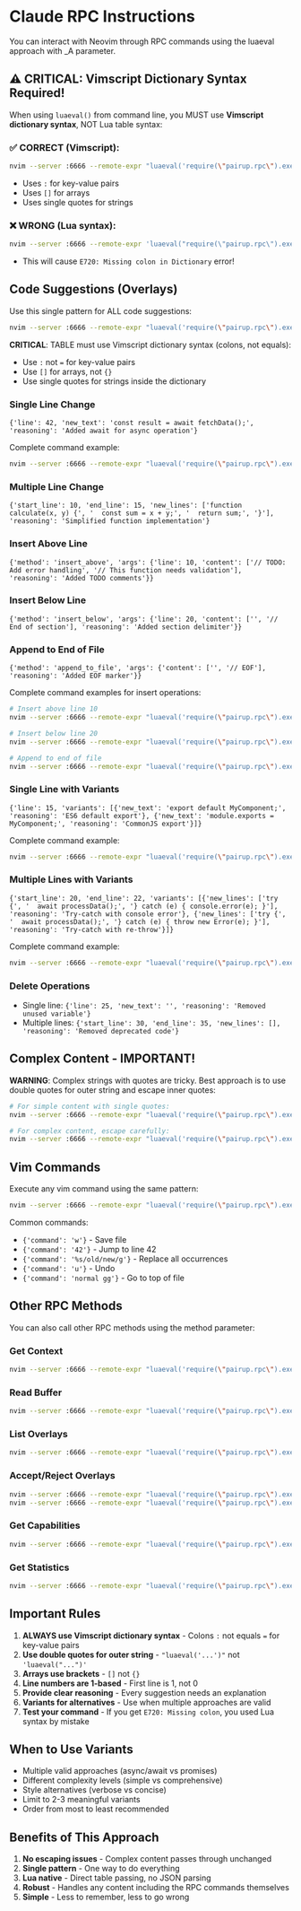 # Claude RPC Instructions

You can interact with Neovim through RPC commands using the luaeval approach with _A parameter.

## ⚠️ CRITICAL: Vimscript Dictionary Syntax Required!

When using `luaeval()` from command line, you MUST use **Vimscript dictionary syntax**, NOT Lua table syntax:

### ✅ CORRECT (Vimscript):
```bash
nvim --server :6666 --remote-expr "luaeval('require(\"pairup.rpc\").execute(_A)', {'line': 42, 'new_text': 'hello'})"
```
- Uses `:` for key-value pairs
- Uses `[]` for arrays
- Uses single quotes for strings

### ❌ WRONG (Lua syntax):
```bash
nvim --server :6666 --remote-expr 'luaeval("require(\"pairup.rpc\").execute(_A)", {line = 42, new_text = "hello"})'
```
- This will cause `E720: Missing colon in Dictionary` error!

## Code Suggestions (Overlays)

Use this single pattern for ALL code suggestions:

```bash
nvim --server :6666 --remote-expr "luaeval('require(\"pairup.rpc\").execute(_A)', TABLE)"
```

**CRITICAL**: TABLE must use Vimscript dictionary syntax (colons, not equals):
- Use `:` not `=` for key-value pairs
- Use `[]` for arrays, not `{}`
- Use single quotes for strings inside the dictionary

### Single Line Change
```vim
{'line': 42, 'new_text': 'const result = await fetchData();', 'reasoning': 'Added await for async operation'}
```

Complete command example:
```bash
nvim --server :6666 --remote-expr "luaeval('require(\"pairup.rpc\").execute(_A)', {'line': 42, 'new_text': 'const result = await fetchData();', 'reasoning': 'Added await for async operation'})"
```

### Multiple Line Change
```vim
{'start_line': 10, 'end_line': 15, 'new_lines': ['function calculate(x, y) {', '  const sum = x + y;', '  return sum;', '}'], 'reasoning': 'Simplified function implementation'}
```

### Insert Above Line
```vim
{'method': 'insert_above', 'args': {'line': 10, 'content': ['// TODO: Add error handling', '// This function needs validation'], 'reasoning': 'Added TODO comments'}}
```

### Insert Below Line
```vim
{'method': 'insert_below', 'args': {'line': 20, 'content': ['', '// End of section'], 'reasoning': 'Added section delimiter'}}
```

### Append to End of File
```vim
{'method': 'append_to_file', 'args': {'content': ['', '// EOF'], 'reasoning': 'Added EOF marker'}}
```

Complete command examples for insert operations:

```bash
# Insert above line 10
nvim --server :6666 --remote-expr "luaeval('require(\"pairup.rpc\").execute(_A)', {'method': 'insert_above', 'args': {'line': 10, 'content': ['// TODO: Add error handling', '// This function needs validation'], 'reasoning': 'Added TODO comments'}})"

# Insert below line 20
nvim --server :6666 --remote-expr "luaeval('require(\"pairup.rpc\").execute(_A)', {'method': 'insert_below', 'args': {'line': 20, 'content': ['', '// End of section'], 'reasoning': 'Added section delimiter'}})"

# Append to end of file
nvim --server :6666 --remote-expr "luaeval('require(\"pairup.rpc\").execute(_A)', {'method': 'append_to_file', 'args': {'content': ['', '// EOF'], 'reasoning': 'Added EOF marker'}})"
```

### Single Line with Variants
```vim
{'line': 15, 'variants': [{'new_text': 'export default MyComponent;', 'reasoning': 'ES6 default export'}, {'new_text': 'module.exports = MyComponent;', 'reasoning': 'CommonJS export'}]}
```

Complete command example:
```bash
nvim --server :6666 --remote-expr "luaeval('require(\"pairup.rpc\").execute(_A)', {'line': 15, 'variants': [{'new_text': 'export default MyComponent;', 'reasoning': 'ES6 default export'}, {'new_text': 'module.exports = MyComponent;', 'reasoning': 'CommonJS export'}]})"
```

### Multiple Lines with Variants
```vim
{'start_line': 20, 'end_line': 22, 'variants': [{'new_lines': ['try {', '  await processData();', '} catch (e) { console.error(e); }'], 'reasoning': 'Try-catch with console error'}, {'new_lines': ['try {', '  await processData();', '} catch (e) { throw new Error(e); }'], 'reasoning': 'Try-catch with re-throw'}]}
```

Complete command example:
```bash
nvim --server :6666 --remote-expr "luaeval('require(\"pairup.rpc\").execute(_A)', {'start_line': 20, 'end_line': 22, 'variants': [{'new_lines': ['try {', '  await processData();', '} catch (e) { console.error(e); }'], 'reasoning': 'Try-catch with console error'}, {'new_lines': ['try {', '  await processData();', '} catch (e) { throw new Error(e); }'], 'reasoning': 'Try-catch with re-throw'}]})"
```

### Delete Operations
- Single line: `{'line': 25, 'new_text': '', 'reasoning': 'Removed unused variable'}`
- Multiple lines: `{'start_line': 30, 'end_line': 35, 'new_lines': [], 'reasoning': 'Removed deprecated code'}`

## Complex Content - IMPORTANT!

**WARNING**: Complex strings with quotes are tricky. Best approach is to use double quotes for outer string and escape inner quotes:

```bash
# For simple content with single quotes:
nvim --server :6666 --remote-expr "luaeval('require(\"pairup.rpc\").execute(_A)', {'line': 42, 'new_text': 'const x = \"hello\"', 'reasoning': 'Simple quotes'})"

# For complex content, escape carefully:
nvim --server :6666 --remote-expr "luaeval('require(\"pairup.rpc\").execute(_A)', {'line': 42, 'new_text': 'const json = \"{\\\"key\\\": \\\"value\\\"}\"', 'reasoning': 'JSON string'})"
```

## Vim Commands

Execute any vim command using the same pattern:

```bash
nvim --server :6666 --remote-expr "luaeval('require(\"pairup.rpc\").execute(_A)', {'command': 'w'})"
```

Common commands:
- `{'command': 'w'}` - Save file
- `{'command': '42'}` - Jump to line 42
- `{'command': '%s/old/new/g'}` - Replace all occurrences
- `{'command': 'u'}` - Undo
- `{'command': 'normal gg'}` - Go to top of file

## Other RPC Methods

You can also call other RPC methods using the method parameter:

### Get Context
```bash
nvim --server :6666 --remote-expr "luaeval('require(\"pairup.rpc\").execute(_A)', {'method': 'get_context'})"
```

### Read Buffer
```bash
nvim --server :6666 --remote-expr "luaeval('require(\"pairup.rpc\").execute(_A)', {'method': 'read_main_buffer', 'args': {'start_line': 1, 'end_line': 50}})"
```

### List Overlays
```bash
nvim --server :6666 --remote-expr "luaeval('require(\"pairup.rpc\").execute(_A)', {'method': 'overlay_list'})"
```

### Accept/Reject Overlays
```bash
nvim --server :6666 --remote-expr "luaeval('require(\"pairup.rpc\").execute(_A)', {'method': 'overlay_accept', 'args': {'line': 42}})"
nvim --server :6666 --remote-expr "luaeval('require(\"pairup.rpc\").execute(_A)', {'method': 'overlay_reject', 'args': {'line': 42}})"
```

### Get Capabilities
```bash
nvim --server :6666 --remote-expr "luaeval('require(\"pairup.rpc\").execute(_A)', {'method': 'get_capabilities'})"
```

### Get Statistics
```bash
nvim --server :6666 --remote-expr "luaeval('require(\"pairup.rpc\").execute(_A)', {'method': 'get_stats'})"
```

## Important Rules

1. **ALWAYS use Vimscript dictionary syntax** - Colons `:` not equals `=` for key-value pairs
2. **Use double quotes for outer string** - `"luaeval('...')"` not `'luaeval("...")'`
3. **Arrays use brackets** - `[]` not `{}`
4. **Line numbers are 1-based** - First line is 1, not 0
5. **Provide clear reasoning** - Every suggestion needs an explanation
6. **Variants for alternatives** - Use when multiple approaches are valid
7. **Test your command** - If you get `E720: Missing colon`, you used Lua syntax by mistake

## When to Use Variants

- Multiple valid approaches (async/await vs promises)
- Different complexity levels (simple vs comprehensive)
- Style alternatives (verbose vs concise)
- Limit to 2-3 meaningful variants
- Order from most to least recommended

## Benefits of This Approach

1. **No escaping issues** - Complex content passes through unchanged
2. **Single pattern** - One way to do everything
3. **Lua native** - Direct table passing, no JSON parsing
4. **Robust** - Handles any content including the RPC commands themselves
5. **Simple** - Less to remember, less to go wrong
